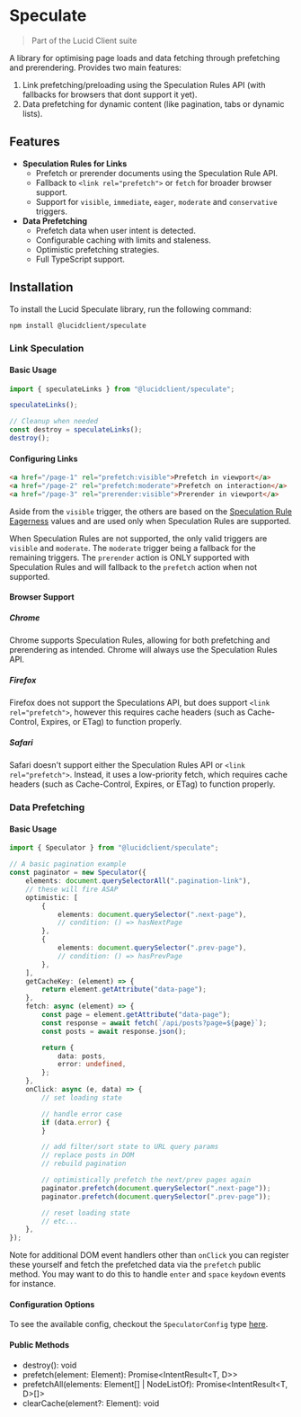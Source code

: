 # Speculate

> Part of the Lucid Client suite

A library for optimising page loads and data fetching through prefetching and prerendering. Provides two main features:
1. Link prefetching/preloading using the Speculation Rules API (with fallbacks for browsers that dont support it yet).
2. Data prefetching for dynamic content (like pagination, tabs or dynamic lists).

## Features
- **Speculation Rules for Links**
    - Prefetch or prerender documents using the Speculation Rule API.
    - Fallback to `<link rel="prefetch">` or `fetch` for broader browser support.
    - Support for `visible`, `immediate`, `eager`, `moderate` and `conservative` triggers.
- **Data Prefetching**
    - Prefetch data when user intent is detected.
    - Configurable caching with limits and staleness.
    - Optimistic prefetching strategies.
    - Full TypeScript support.

## Installation

To install the Lucid Speculate library, run the following command:

```bash
npm install @lucidclient/speculate
```

### Link Speculation

#### Basic Usage

```typescript
import { speculateLinks } from "@lucidclient/speculate";

speculateLinks();

// Cleanup when needed
const destroy = speculateLinks();
destroy();
```

#### Configuring Links

```html
<a href="/page-1" rel="prefetch:visible">Prefetch in viewport</a>
<a href="/page-2" rel="prefetch:moderate">Prefetch on interaction</a>
<a href="/page-3" rel="prerender:visible">Prerender in viewport</a>
```

Aside from the `visible` trigger, the others are based on the [Speculation Rule Eagerness](https://developer.chrome.com/docs/web-platform/prerender-pages#eagerness) values and are used only when Speculation Rules are supported. 

When Speculation Rules are not supported, the only valid triggers are `visible` and `moderate`. The `moderate` trigger being a fallback for the remaining triggers. The `prerender` action is ONLY supported with Speculation Rules and will fallback to the `prefetch` action when not supported.

#### Browser Support

##### Chrome

Chrome supports Speculation Rules, allowing for both prefetching and prerendering as intended. Chrome will always use the Speculation Rules API.

##### Firefox

Firefox does not support the Speculations API, but does support `<link rel="prefetch">`, however this requires cache headers (such as Cache-Control, Expires, or ETag) to function properly.

##### Safari

Safari doesn't support either the Speculation Rules API or `<link rel="prefetch">`. Instead, it uses a low-priority fetch, which requires cache headers (such as Cache-Control, Expires, or ETag) to function properly.

### Data Prefetching

#### Basic Usage

```typescript
import { Speculator } from "@lucidclient/speculate";

// A basic pagination example
const paginator = new Speculator({
	elements: document.querySelectorAll(".pagination-link"),
	// these will fire ASAP
	optimistic: [
		{
			elements: document.querySelector(".next-page"),
			// condition: () => hasNextPage
		},
		{
			elements: document.querySelector(".prev-page"),
			// condition: () => hasPrevPage
		},
	],
	getCacheKey: (element) => {
		return element.getAttribute("data-page");
	},
	fetch: async (element) => {
		const page = element.getAttribute("data-page");
		const response = await fetch(`/api/posts?page=${page}`);
		const posts = await response.json();

		return {
			data: posts,
			error: undefined,
		};
	},
	onClick: async (e, data) => {
		// set loading state

		// handle error case
		if (data.error) {
		}

		// add filter/sort state to URL query params
		// replace posts in DOM
		// rebuild pagination

		// optimistically prefetch the next/prev pages again
		paginator.prefetch(document.querySelector(".next-page"));
		paginator.prefetch(document.querySelector(".prev-page"));

		// reset loading state
		// etc...
	},
});
```

Note for additional DOM event handlers other than `onClick` you can register these yourself and fetch the prefetched data via the `prefetch` public method. You may want to do this to handle `enter` and `space` `keydown` events for instance.

#### Configuration Options

To see the available config, checkout the `SpeculatorConfig` type [here](https://github.com/ProtoDigitalUK/lucid_client/blob/master/packages/speculate/src/types.d.ts).

#### Public Methods

- destroy(): void
- prefetch(element: Element): Promise<IntentResult<T, D>>
- prefetchAll(elements: Element[] | NodeListOf<Element>): Promise<IntentResult<T, D>[]>
- clearCache(element?: Element): void
